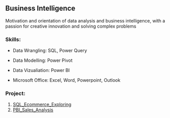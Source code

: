 ## Business Intelligence

Motivation and orientation of data analysis and business intelligence, with a passion for creative innovation and solving complex problems

### Skills:

* Data Wrangling: SQL, Power Query
  
* Data Modelling: Power Pivot
  
* Data Vizualiation: Power BI

* Microsoft Office: Excel, Word, Powerpoint, Outlook

### Project:
1. [SQL_Ecommerce_Exploring](https://github.com/linh280999/SQL_Ecommerce_Exploring)
2. [PBI_Sales_Analysis](https://github.com/linh280999/PBI_Sales_Analysis)
